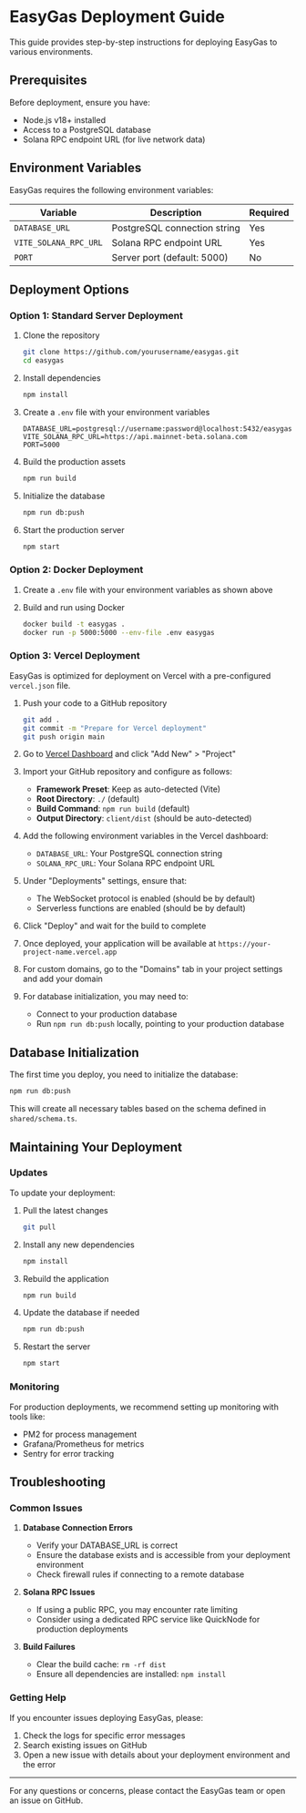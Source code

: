 # EasyGas Deployment Guide

This guide provides step-by-step instructions for deploying EasyGas to various environments.

## Prerequisites

Before deployment, ensure you have:

- Node.js v18+ installed
- Access to a PostgreSQL database
- Solana RPC endpoint URL (for live network data)

## Environment Variables

EasyGas requires the following environment variables:

| Variable | Description | Required |
|----------|-------------|----------|
| `DATABASE_URL` | PostgreSQL connection string | Yes |
| `VITE_SOLANA_RPC_URL` | Solana RPC endpoint URL | Yes |
| `PORT` | Server port (default: 5000) | No |

## Deployment Options

### Option 1: Standard Server Deployment

1. Clone the repository
   ```bash
   git clone https://github.com/yourusername/easygas.git
   cd easygas
   ```

2. Install dependencies
   ```bash
   npm install
   ```

3. Create a `.env` file with your environment variables
   ```
   DATABASE_URL=postgresql://username:password@localhost:5432/easygas
   VITE_SOLANA_RPC_URL=https://api.mainnet-beta.solana.com
   PORT=5000
   ```

4. Build the production assets
   ```bash
   npm run build
   ```

5. Initialize the database
   ```bash
   npm run db:push
   ```

6. Start the production server
   ```bash
   npm start
   ```

### Option 2: Docker Deployment

1. Create a `.env` file with your environment variables as shown above

2. Build and run using Docker
   ```bash
   docker build -t easygas .
   docker run -p 5000:5000 --env-file .env easygas
   ```



### Option 3: Vercel Deployment

EasyGas is optimized for deployment on Vercel with a pre-configured `vercel.json` file.

1. Push your code to a GitHub repository
   ```bash
   git add .
   git commit -m "Prepare for Vercel deployment"
   git push origin main
   ```

2. Go to [Vercel Dashboard](https://vercel.com/dashboard) and click "Add New" > "Project"

3. Import your GitHub repository and configure as follows:
   - **Framework Preset**: Keep as auto-detected (Vite)
   - **Root Directory**: `./` (default)
   - **Build Command**: `npm run build` (default)
   - **Output Directory**: `client/dist` (should be auto-detected)

4. Add the following environment variables in the Vercel dashboard:
   - `DATABASE_URL`: Your PostgreSQL connection string
   - `SOLANA_RPC_URL`: Your Solana RPC endpoint URL

5. Under "Deployments" settings, ensure that:
   - The WebSocket protocol is enabled (should be by default)
   - Serverless functions are enabled (should be by default)

6. Click "Deploy" and wait for the build to complete

7. Once deployed, your application will be available at `https://your-project-name.vercel.app`

8. For custom domains, go to the "Domains" tab in your project settings and add your domain

9. For database initialization, you may need to:
   - Connect to your production database
   - Run `npm run db:push` locally, pointing to your production database

## Database Initialization

The first time you deploy, you need to initialize the database:

```bash
npm run db:push
```

This will create all necessary tables based on the schema defined in `shared/schema.ts`.

## Maintaining Your Deployment

### Updates

To update your deployment:

1. Pull the latest changes
   ```bash
   git pull
   ```

2. Install any new dependencies
   ```bash
   npm install
   ```

3. Rebuild the application
   ```bash
   npm run build
   ```

4. Update the database if needed
   ```bash
   npm run db:push
   ```

5. Restart the server
   ```bash
   npm start
   ```

### Monitoring

For production deployments, we recommend setting up monitoring with tools like:

- PM2 for process management
- Grafana/Prometheus for metrics
- Sentry for error tracking

## Troubleshooting

### Common Issues

1. **Database Connection Errors**
   - Verify your DATABASE_URL is correct
   - Ensure the database exists and is accessible from your deployment environment
   - Check firewall rules if connecting to a remote database

2. **Solana RPC Issues**
   - If using a public RPC, you may encounter rate limiting
   - Consider using a dedicated RPC service like QuickNode for production deployments

3. **Build Failures**
   - Clear the build cache: `rm -rf dist`
   - Ensure all dependencies are installed: `npm install`

### Getting Help

If you encounter issues deploying EasyGas, please:

1. Check the logs for specific error messages
2. Search existing issues on GitHub
3. Open a new issue with details about your deployment environment and the error

---

For any questions or concerns, please contact the EasyGas team or open an issue on GitHub.
